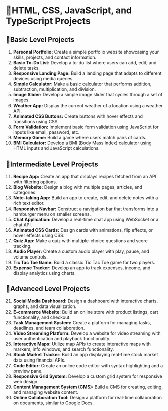 # 🎎HTML, CSS, JavaScript, and TypeScript Projects

## 🌋Basic Level Projects

1. **Personal Portfolio:** Create a simple portfolio website showcasing your skills, projects, and contact information.
2. **Basic To-Do List:** Develop a to-do list where users can add, edit, and delete tasks.
3. **Responsive Landing Page:** Build a landing page that adapts to different devices using media queries.
4. **Simple Calculator:** Make a basic calculator that performs addition, subtraction, multiplication, and division.
5. **Image Slider:** Develop a simple image slider that cycles through a set of images.
6. **Weather App:** Display the current weather of a location using a weather API.
7. **Animated CSS Buttons:** Create buttons with hover effects and transitions using CSS.
8. **Form Validation:** Implement basic form validation using JavaScript for inputs like email, password, etc.
9. **Memory Game:** Build a game where users match pairs of cards.
10. **BMI Calculator:** Develop a BMI (Body Mass Index) calculator using HTML inputs and JavaScript calculations.

## 🌋Intermediate Level Projects

11. **Recipe App:** Create an app that displays recipes fetched from an API with filtering options.
12. **Blog Website:** Design a blog with multiple pages, articles, and categories.
13. **Note-taking App:** Build an app to create, edit, and delete notes with a rich text editor.
14. **Responsive Navbar:** Construct a navigation bar that transforms into a hamburger menu on smaller screens.
15. **Chat Application:** Develop a real-time chat app using WebSocket or a chat API.
16. **Animated CSS Cards:** Design cards with animations, flip effects, or hover effects using CSS.
17. **Quiz App:** Make a quiz with multiple-choice questions and score tracking.
18. **Audio Player:** Create a custom audio player with play, pause, and volume controls.
19. **Tic Tac Toe Game:** Build a classic Tic Tac Toe game for two players.
20. **Expense Tracker:** Develop an app to track expenses, income, and display analytics using charts.

## 🌋Advanced Level Projects

21. **Social Media Dashboard:** Design a dashboard with interactive charts, graphs, and data visualization.
22. **E-commerce Website:** Build an online store with product listings, cart functionality, and checkout.
23. **Task Management System:** Create a platform for managing tasks, deadlines, and team collaboration.
24. **Video Streaming Platform:** Develop a website for video streaming with user authentication and playback functionality.
25. **Interactive Maps:** Utilize map APIs to create interactive maps with markers, info windows, and search functionality.
26. **Stock Market Tracker:** Build an app displaying real-time stock market data using financial APIs.
27. **Code Editor:** Create an online code editor with syntax highlighting and a preview pane.
28. **Responsive Grid System:** Develop a custom grid system for responsive web design.
29. **Content Management System (CMS):** Build a CMS for creating, editing, and managing website content.
30. **Online Collaboration Tool:** Design a platform for real-time collaboration on documents, similar to Google Docs.
